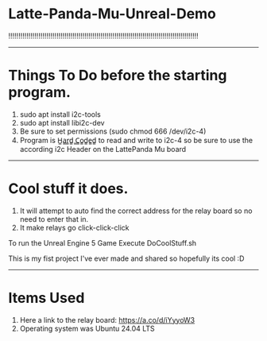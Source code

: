 # Latte-Panda-Mu-Unreal-Demo


!!!!!!!!!!!!!!!!!!!!!!!!!!!!!!!!!!!!!!!!!!!!!!!!!!!!!!!!!!!!!!!!!!!!!!!!!!!!!!!!!!!!!!!!!!!!!!!
________________________________________________________________________________________________

# Things To Do before the starting program.

1. sudo apt install i2c-tools
2. sudo apt install libi2c-dev
3. Be sure to set permissions (sudo chmod 666 /dev/i2c-4)
4. Program is H̳a̳r̳d̳ ̳C̳o̳d̳e̳d̳ to read and write to i2c-4 so 
    be sure to use the according i2c Header on the LattePanda Mu board
   
________________________________________________________________________________________________


# Cool stuff it does.
1. It will attempt to auto find the correct address for the relay board so 
    no need to enter that in.
2. It make relays go click-click-click


To run the Unreal Engine 5 Game Execute DoCoolStuff.sh

This is my fist project I've ever made and shared so hopefully its cool  :D

________________________________________________________________________________________________

# Items Used

1. Here a link to the relay board:  https://a.co/d/iYyyoW3
2. Operating system was Ubuntu 24.04 LTS
